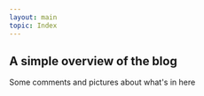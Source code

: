 ```yaml
---
layout: main
topic: Index
---
```

## A simple overview of the blog

Some comments and pictures about what's in here
